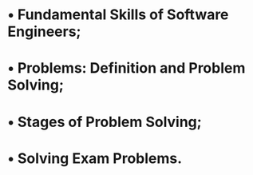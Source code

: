 # • Fundamental Skills of Software Engineers;
# • Problems: Definition and Problem Solving;
# • Stages of Problem Solving;
# • Solving Exam Problems.
